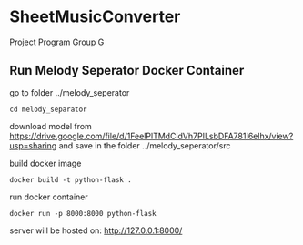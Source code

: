 # SheetMusicConverter
Project Program  Group G

## Run Melody Seperator Docker Container
go to folder ../melody_seperator
```
cd melody_separator
```
download model from https://drive.google.com/file/d/1FeelPlTMdCidVh7PILsbDFA781I6elhx/view?usp=sharing 
and save in the folder ../melody_seperator/src


build docker image
```
docker build -t python-flask .
```
run docker container
```
docker run -p 8000:8000 python-flask
```
server will be hosted on: http://127.0.0.1:8000/